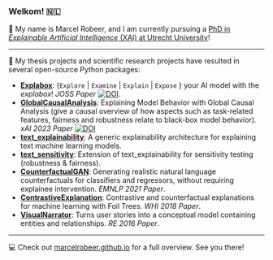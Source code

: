 ### Welkom! 🇳🇱

🐻 My name is Marcel Robeer, and I am currently pursuing a [PhD in _Explainable Artificial Intelligence_ (XAI) at Utrecht University](https://uu.nl/staff/MJRobeer)!

---

🤖 My thesis projects and scientific research projects have resulted in several open-source Python packages:

- [**Explabox**](https://github.com/MarcelRobeer/explabox): {`Explore` | `Examine` | `Explain` | `Expose` } your AI model with the _explabox_! _JOSS Paper_ [![DOI](https://joss.theoj.org/papers/10.21105/joss.08253/status.svg)](https://doi.org/10.21105/joss.08253).
- [**GlobalCausalAnalysis**](https://github.com/MarcelRobeer/GlobalCausalAnalysis): Explaining Model Behavior with Global Causal Analysis (give a causal overview of how aspects such as task-related features, fairness and robustness relate to black-box model behavior). _xAI 2023 Paper_ [![DOI](https://img.shields.io/badge/10.1007%2F978--3--031--44064-9__17?label=DOI&color=blue)](https://doi.org/10.1007/978-3-031-44064-9_17)
- [**text_explainability**](https://github.com/MarcelRobeer/text_explainability): A generic explainability architecture for explaining text machine learning models.
- [**text_sensitivity**](https://github.com/MarcelRobeer/text_sensitivity): Extension of text_explainability for sensitivity testing (robustness & fairness).
- [**CounterfactualGAN**](https://github.com/marcelrobeer/counterfactualgan): Generating realistic natural language counterfactuals for classifiers and regressors, without requiring explainee intervention. _EMNLP 2021 Paper_.
- [**ContrastiveExplanation**](https://github.com/MarcelRobeer/ContrastiveExplanation): Contrastive and counterfactual explanations for machine learning with Foil Trees. _WHI 2018 Paper_.
- [**VisualNarrator**](https://github.com/MarcelRobeer/VisualNarrator): Turns user stories into a conceptual model containing entities and relationships. _RE 2016 Paper_.

---

💻 Check out [marcelrobeer.github.io](https://marcelrobeer.github.io) for a full overview. See you there!

